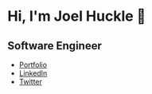 # Hi, I'm Joel Huckle 👋
## Software Engineer

* [Portfolio](https://joelhuckle.netlify.app)
* [LinkedIn](https://www.linkedin.com/in/joel-huckle-4a718328a/)
* [Twitter](https://twitter.com/JoelHuckle__)
